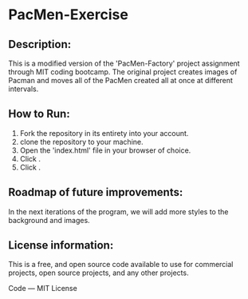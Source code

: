 # PacMen-Exercise
## Description:
This is a modified version of the 'PacMen-Factory' project assignment through MIT coding bootcamp.
The original project creates images of Pacman and moves all of the PacMen created all at once at different intervals.
## How to Run:
1. Fork the repository in its entirety into your account.
2. clone the repository to your machine.
3. Open the 'index.html' file in your browser of choice.
4. Click .
5. Click .
## Roadmap of future improvements:
In the next iterations of the program, we will add more styles to the background and images.
## License information:
This is a free, and open source code available to use for commercial projects, open source projects, and any other projects.

Code — MIT License

